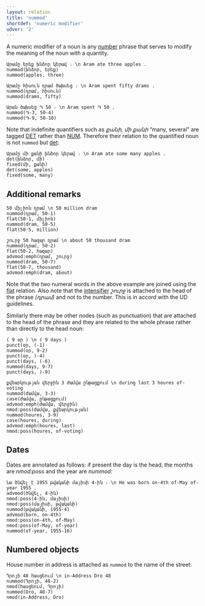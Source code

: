 ```yaml
---
layout: relation
title: 'nummod'
shortdef: 'numeric modifier'
udver: '2'
---
```


A numeric modifier of a noun is any [number](NUM) phrase
that serves to modify the meaning of the noun with a quantity.

~~~ sdparse
Արամը երեք խնձոր կերավ ։ \n Aram ate three apples .
nummod(խնձոր, երեք)
nummod(apples, three)
~~~

~~~ sdparse
Արամը հիսուն դրամ ծախսեց ։ \n Aram spent fifty drams .
nummod(դրամ, հիսուն)
nummod(drams, fifty)
~~~

~~~ sdparse
Արան ծախսեց ֏ 50 ։ \n Aram spent ֏ 50 .
nummod(֏-3, 50-4)
nummod(֏-9, 50-10)
~~~

Note that indefinite quantifiers such as _քանի, մի քանի_ “many, several” are tagged [DET]() rather than [NUM](). Therefore their relation to the quantified noun is not `nummod` but [det]():

~~~ sdparse
Արամը մի քանի խնձոր կերավ ։ \n Aram ate some many apples .
det(խնձոր, մի)
fixed(մի, քանի)
det(some, apples)
fixed(some, many)
~~~

## Additional remarks

~~~ sdparse
50 միլիոն դրամ \n 50 million dram
nummod(դրամ, 50-1)
flat(50-1, միլիոն)
nummod(dram, 50-5)
flat(50-5, million)
~~~

~~~ sdparse
շուրջ 50 հազար դրամ \n about 50 thousand dram
nummod(դրամ, 50-2)
flat(50-2, հազար)
advmod:emph(դրամ, շուրջ)
nummod(dram, 50-7)
flat(50-7, thousand)
advmod:emph(dram, about)
~~~
Note that the two numeral words in the above example are joined using the [flat]() relation.
Also note that the [intensifier](advmod:emph) _շուրջ_ is attached to the head of the phrase _(դրամ)_ and not to the number.
This is in accord with the UD guidelines.

Similarly there may be other nodes (such as punctuation) that are attached to the head of the phrase
and they are related to the whole phrase rather than directly to the head noun:

~~~ sdparse
( 9 օր ) \n ( 9 days )
punct(օր, (-1)
nummod(օր, 9-2)
punct(օր, )-4)
punct(days, (-6)
nummod(days, 9-7)
punct(days, )-9)
~~~

~~~ sdparse
քվեարկության վերջին 3 ժամվա ընթացքում \n during last 3 houres of-voting
nummod(ժամվա, 3-3)
case(ժամվա, ընթացքում)
advmod:emph(ժամվա, վերջին)
nmod:poss(ժամվա, քվեարկության)
nummod(houres, 3-9)
case(houres, during)
advmod:emph(houres, last)
nmod:poss(houres, of-voting)
~~~

## Dates

Dates are annotated as follows: if present the day is the head, the months are _nmod:poss_ and the year are _nummod_:

~~~ sdparse
Նա ծնվել է 1955 թվականի մայիսի 4-ին ։ \n He was born on-4th of-May of-year 1955 .
advmod(ծնվել, 4-ին)
nmod:poss(4-ին, մայիսի)
nmod:poss(մայիսի, թվականի)
nummod(թվականի, 1955-4)
advmod(born, on-4th)
nmod:poss(on-4th, of-May)
nmod:poss(of-May, of-year)
nummod(of-year, 1955-16)
~~~

## Numbered objects

House number in address is attached as `nummod` to the name of the street:

~~~ sdparse
Դրոյի 48 հասցեում \n in-Address Dro 48
nummod(Դրոյի, 48-2)
nmod(հասցեում, Դրոյի)
nummod(Dro, 48-7)
nmod(in-Address, Dro)
~~~
